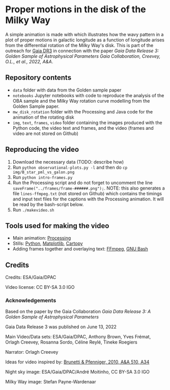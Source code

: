 # Proper motions in the disk of the Milky Way

A simple animation is made with which illustrates how the wavy pattern in a plot of proper motions in galactic longitude as a function of longitude arises from the differential rotation of the Milky Way's disk. This is part of the outreach for [Gaia DR3](https://www.cosmos.esa.int/web/gaia/data-release-3) in connection with the paper _Gaia Data Release 3: Golden Sample of Astrophysical Parameters Gaia Collaboration, Creevey, O.L., et al., 2022, A&A_.

## Repository contents

* `data` folder with data from the Golden sample paper
* `notebooks` Jupyter notebooks with code to reproduce the analysis of the OBA sample and the Milky Way rotation curve modelling from the Golden Sample paper.
* `mw_disk_rotation` folder with the Processing and Java code for the animation of the rotating disk
* `img`, `text`, `frames`, `video` folder containing the images produced with the Python code, the video text and frames, and the video (frames and video are not stored on Github)

## Reproducing the video

1. Download the necessary data (TODO: describe how)
2. Run `python observational-plots.py -l` and then do `cp img/B_star_pml_vs_galon.png`
3. Run `python intro-frames.py`
4. Run the Processing script and do not forget to uncomment the line `saveFrame("../frames/frame-######.png");`. NOTE: this also generates a file `lines-ffmpeg.txt` (not stored on Github) which contains the timings and input text files for the captions with the Processing animation. It will be read by the bash-script below.
5. Run `./makevideo.sh`

## Tools used for making the video
* Main animation: [Processing](https://processing.org/)
* Stills: [Python](https://python.org), [Matplotlib](https://matplotlib.org), [Cartopy](https://scitools.org.uk/cartopy/docs/latest/)
* Adding frames together and overlaying text: [FFmpeg](https://ffmpeg.org/), [GNU Bash](https://www.gnu.org/software/bash/)

## Credits

Credits: ESA/Gaia/DPAC

Video license: CC BY-SA 3.0 IGO

### Acknowledgements
Based on the paper by the Gaia Collaboration _Gaia Data Release 3: A Golden Sample of Astrophysical Parameters_

Gaia Data Release 3 was published on June 13, 2022

Main Video/Data sets: ESA/Gaia/DPAC, Anthony Brown, Yves Frémat, Orlagh Creevey, Rosanna Sordo, Céline Reylé, Tineke Roegiers

Narrator: Orlagh Creevey

Ideas for video inspired by: [Brunetti & Pfenniger, 2010, A&A 510, A34](https://ui.adsabs.harvard.edu/abs/2010A%26A...510A..34B/abstract)

Night sky image: ESA/Gaia/DPAC/André Moitinho, CC BY-SA 3.0 IGO

Milky Way image: Stefan Payne-Wardenaar
